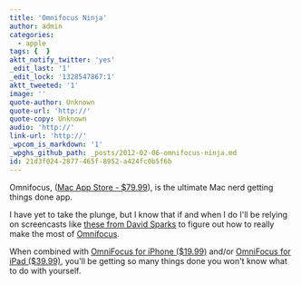 ```yaml
---
title: 'Omnifocus Ninja'
author: admin
categories:
  - apple
tags: {  }
aktt_notify_twitter: 'yes'
_edit_last: '1'
_edit_lock: '1328547867:1'
aktt_tweeted: '1'
image: ''
quote-author: Unknown
quote-url: 'http://'
quote-copy: Unknown
audio: 'http://'
link-url: 'http://'
_wpcom_is_markdown: '1'
_wpghs_github_path: _posts/2012-02-06-omnifocus-ninja.md
id: 21d3f024-2877-465f-8952-a424fc0b5f6b
---
```

<p>Omnifocus, (<a href="http://click.linksynergy.com/fs-bin/stat?id=6PFrOqNV4B8&offerid=146261&type=3&subid=0&tmpid=1826&RD_PARM1=http%253A%252F%252Fitunes.apple.com%252Fca%252Fapp%252Fomnifocus%252Fid402835630%253Fmt%253D12%2526uo%253D4%2526partnerId%253D30" target="itunes_store">Mac App Store - $79.99</a>), is the ultimate Mac nerd getting things done app.</p>
<p>I have yet to take the plunge, but I know that if and when I do I'll be relying on screencasts like <a href="http://www.macsparky.com/omnifocus-screencasts/">these from David Sparks</a> to figure out how to really make the most of <a href="http://www.omnigroup.com/products/omnifocus/">Omnifocus</a>.</p>
<p>When combined with <a href="http://click.linksynergy.com/fs-bin/stat?id=6PFrOqNV4B8&offerid=146261&type=3&subid=0&tmpid=1826&RD_PARM1=http%253A%252F%252Fitunes.apple.com%252Fca%252Fapp%252Fomnifocus-for-iphone%252Fid284885288%253Fmt%253D8%2526uo%253D4%2526partnerId%253D30" target="itunes_store">OmniFocus for iPhone ($19.99)</a> and/or <a href="http://click.linksynergy.com/fs-bin/stat?id=6PFrOqNV4B8&offerid=146261&type=3&subid=0&tmpid=1826&RD_PARM1=http%253A%252F%252Fitunes.apple.com%252Fca%252Fapp%252Fomnifocus-for-ipad%252Fid383804552%253Fmt%253D8%2526uo%253D4%2526partnerId%253D30" target="itunes_store">OmniFocus for iPad ($39.99)</a>, you'll be getting so many things done you won't know what to do with yourself.</p>
